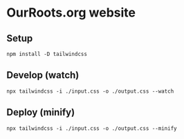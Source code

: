 # OurRoots.org website

## Setup
    npm install -D tailwindcss

## Develop (watch)
    npx tailwindcss -i ./input.css -o ./output.css --watch

## Deploy (minify)
    npx tailwindcss -i ./input.css -o ./output.css --minify
